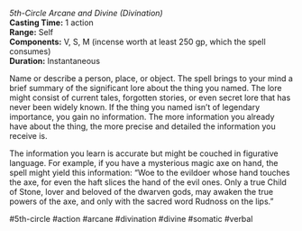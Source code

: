 *5th-Circle Arcane and Divine (Divination)*    
**Casting Time:** 1 action    
**Range:** Self  
**Components:** V, S, M (incense worth at least 250 gp, which the spell consumes)  
**Duration:** Instantaneous

Name or describe a person, place, or object. The spell brings to your mind a brief summary of the significant lore about the thing you named. The lore might consist of current tales, forgotten stories, or even secret lore that has never been widely known. If the thing you named isn’t of legendary importance, you gain no information. The more information you already have about the thing, the more precise and detailed the information you receive is.

The information you learn is accurate but might be couched in figurative language. For example, if you have a mysterious magic axe on hand, the spell might yield this information: “Woe to the evildoer whose hand touches the axe, for even the haft slices the hand of the evil ones. Only a true Child of Stone, lover and beloved of the dwarven gods, may awaken the true powers of the axe, and only with the sacred word Rudnoss on the lips.”

#5th-circle #action #arcane #divination #divine #somatic #verbal
